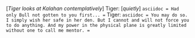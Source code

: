 [_Tiger looks at Kalahan contemplatively_]
Tiger: [_quietly_] ```asciidoc
= Had only Bull not gotten to you first... =```
Tiger: ```asciidoc
= You may do so. I simply wish her safe in her den. But I cannot and will not force you to do anything. And my power in the physical plane is greatly limited without one to call me mentor. =```